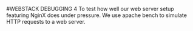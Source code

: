 #WEBSTACK DEBUGGING 4
To test how well our web server setup featuring NginX does under pressure.
We use apache bench to simulate HTTP requests to a web server.
